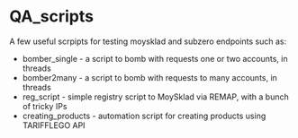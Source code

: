 # QA_scripts
A few useful scrpipts for testing moysklad and subzero endpoints such as:
* bomber_single - a script to bomb with requests one or two accounts, in threads  
* bomber2many - a script to bomb with requests to many accounts, in threads  
* reg_script - simple registry script to MoySklad via REMAP, with a bunch of tricky IPs
* creating_products - automation script for creating products using TARIFFLEGO API
